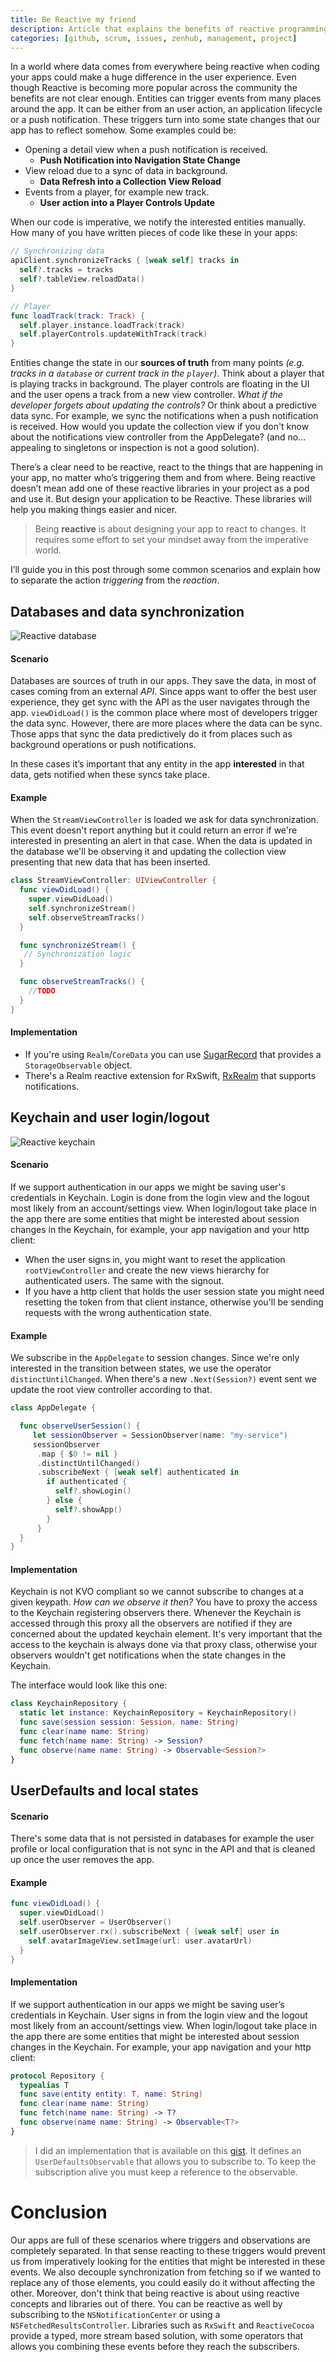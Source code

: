 ```yaml
---
title: Be Reactive my friend
description: Article that explains the benefits of reactive programming in the iOS world.
categories: [github, scrum, issues, zenhub, management, project]
---
```


In a world where data comes from everywhere being reactive when coding your apps could make a huge difference in the user experience. Even though Reactive is becoming more popular across the community the benefits are not clear enough. Entities can trigger events from many places around the app. It can be either from an user action, an application lifecycle or a push notification. These triggers turn into some state changes that our app has to reflect somehow. Some examples could be:

- Opening a detail view when a push notification is received.
  - **Push Notification into Navigation State Change**
- View reload due to a sync of data in background.
  - **Data Refresh into a Collection View Reload**
- Events from a player, for example new track.
  - **User action into a Player Controls Update**

When our code is imperative, we notify the interested entities manually. How many of you have written pieces of code like these in your apps:

```swift
// Synchronizing data
apiClient.synchronizeTracks { [weak self] tracks in
  self?.tracks = tracks
  self?.tableView.reloadData()
}

// Player
func loadTrack(track: Track) {
  self.player.instance.loadTrack(track)
  self.playerControls.updateWithTrack(track)
}
```

Entities change the state in our **sources of truth** from many points _(e.g. tracks in a `database` or current track in the `player`)_. Think about a player that is playing tracks in background. The player controls are floating in the UI and the user opens a track from a new view controller. _What if the developer forgets about updating the controls?_ Or think about a predictive data sync. For example, we sync the notifications when a push notification is received. How would you update the collection view if you don't know about the notifications view controller from the AppDelegate? (and no... appealing to singletons or inspection is not a good solution).

There’s a clear need to be reactive, react to the things that are happening in your app, no matter who’s triggering them and from where. Being reactive doesn’t mean add one of these reactive libraries in your project as a pod and use it. But design your application to be Reactive. These libraries will help you making things easier and nicer.

> Being **reactive** is about designing your app to react to changes. It requires some effort to set your mindset away from the imperative world.

I’ll guide you in this post through some common scenarios and explain how to separate the action _triggering_ from the _reaction_.

## Databases and data synchronization

![Reactive database](/images/posts/reactive-database.png)

#### Scenario

Databases are sources of truth in our apps. They save the data, in most of cases coming from an external _API_. Since apps want to offer the best user experience, they get sync with the API as the user navigates through the app. `viewDidLoad()` is the common place where most of developers trigger the data sync. However, there are more places where the data can be sync. Those apps that sync the data predictively do it from places such as background operations or push notifications.

In these cases it’s important that any entity in the app **interested** in that data, gets notified when these syncs take place.

#### Example

When the `StreamViewController` is loaded we ask for data synchronization. This event doesn't report anything but it could return an error if we're interested in presenting an alert in that case. When the data is updated in the database we'll be observing it and updating the collection view presenting that new data that has been inserted.

```swift
class StreamViewController: UIViewController {
  func viewDidLoad() {
    super.viewDidLoad()
    self.synchronizeStream()
    self.observeStreamTracks()
  }

  func synchronizeStream() {
   // Synchronization logic
  }

  func observeStreamTracks() {
    //TODO
  }
}
```

#### Implementation

- If you're using `Realm`/`CoreData` you can use [SugarRecord](https://github.com/pepicrft/sugarrecord) that provides a `StorageObservable` object.
- There's a Realm reactive extension for RxSwift, [RxRealm](https://github.com/RxSwiftCommunity/RxRealm) that supports notifications.

## Keychain and user login/logout

![Reactive keychain](/images/posts/reactive-keychain.png)

#### Scenario

If we support authentication in our apps we might be saving user's credentials in Keychain. Login is done from the login view and the logout most likely from an account/settings view. When login/logout take place in the app there are some entities that might be interested about session changes in the Keychain, for example, your app navigation and your http client:

- When the user signs in, you might want to reset the application `rootViewController` and create the new views hierarchy for authenticated users. The same with the signout.
- If you have a http client that holds the user session state you might need resetting the token from that client instance, otherwise you'll be sending requests with the wrong authentication state.

#### Example

We subscribe in the `AppDelegate` to session changes. Since we're only interested in the transition between states, we use the operator `distinctUntilChanged`. When there's a new `.Next(Session?)` event sent we update the root view controller according to that.

```swift
class AppDelegate {

  func observeUserSession() {
     let sessionObserver = SessionObserver(name: "my-service")
     sessionObserver
      .map { $0 != nil }
      .distinctUntilChanged()
      .subscribeNext { [weak self] authenticated in
        if authenticated {
          self?.showLogin()
        } else {
          self?.showApp()
        }
      }
  }
}
```

#### Implementation

Keychain is not KVO compliant so we cannot subscribe to changes at a given keypath. _How can we observe it then?_ You have to proxy the access to the Keychain registering observers there. Whenever the Keychain is accessed through this proxy all the observers are notified if they are concerned about the updated keychain element.
It's very important that the access to the keychain is always done via that proxy class, otherwise your observers wouldn't get notifications when the state changes in the Keychain.

The interface would look like this one:

```swift
class KeychainRepository {
  static let instance: KeychainRepository = KeychainRepository()
  func save(session session: Session, name: String)
  func clear(name name: String)
  func fetch(name name: String) -> Session?
  func observe(name name: String) -> Observable<Session?>
}
```

## UserDefaults and local states

#### Scenario

There's some data that is not persisted in databases for example the user profile or local configuration that is not sync in the API and that is cleaned up once the user removes the app.

#### Example

```swift
func viewDidLoad() {
  super.viewDidLoad()
  self.userObserver = UserObserver()
  self.userObserver.rx().subscribeNext { [weak self] user in
    self.avatarImageView.setImage(url: user.avatarUrl)
  }
}
```

#### Implementation

If we support authentication in our apps we might be saving user’s credentials in Keychain. User signs in from the login view and the logout most likely from an account/settings view. When login/logout take place in the app there are some entities that might be interested about session changes in the Keychain. For example, your app navigation and your http client:

```swift
protocol Repository {
  typealias T
  func save(entity entity: T, name: String)
  func clear(name name: String)
  func fetch(name name: String) -> T?
  func observe(name name: String) -> Observable<T?>
}
```

> I did an implementation that is available on this [gist](https://gist.github.com/pepicrft/ba7a1b459634ebf29de0772272b8460b). It defines an `UserDefaultsObservable` that allows you to subscribe to. To keep the subscription alive you must keep a reference to the observable.

# Conclusion

Our apps are full of these scenarios where triggers and observations are completely separated. In that sense reacting to these triggers would prevent us from imperatively looking for the entities that might be interested in these events. We also decouple synchronization from fetching so if we wanted to replace any of those elements, you could easily do it without affecting the other. Moreover, don't think that being reactive is about using reactive concepts and libraries out of there. You can be reactive as well by subscribing to the `NSNotificationCenter` or using a `NSFetchedResultsController`. Libraries such as `RxSwift` and `ReactiveCocoa` provide a typed, more stream based solution, with some operators that allows you combining these events before they reach the subscribers.

